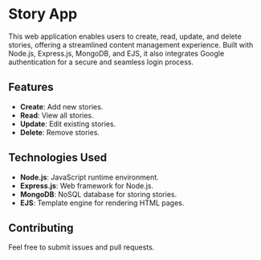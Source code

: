 # Story App

This web application enables users to create, read, update, and delete stories, offering a streamlined content management experience. Built with Node.js, Express.js, MongoDB, and EJS, it also integrates Google authentication for a secure and seamless login process.

## Features

- **Create**: Add new stories.
- **Read**: View all stories.
- **Update**: Edit existing stories.
- **Delete**: Remove stories.

## Technologies Used

- **Node.js**: JavaScript runtime environment.
- **Express.js**: Web framework for Node.js.
- **MongoDB**: NoSQL database for storing stories.
- **EJS**: Template engine for rendering HTML pages.

## Contributing

Feel free to submit issues and pull requests.
